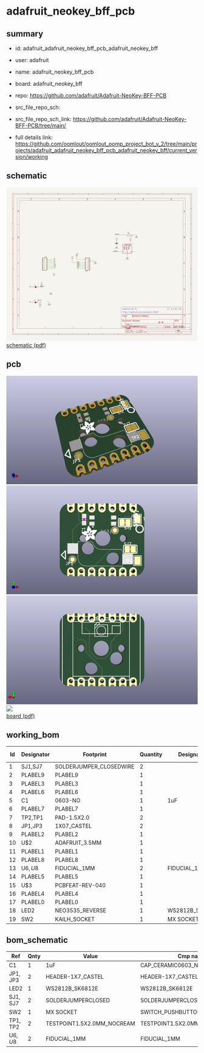 # adafruit_neokey_bff_pcb
 
## summary 
* id: adafruit_adafruit_neokey_bff_pcb_adafruit_neokey_bff
* user: adafruit
* name: adafruit_neokey_bff_pcb
* board: adafruit_neokey_bff
* repo: https://github.com/adafruit/Adafruit-NeoKey-BFF-PCB



* src_file_repo_sch: 
* src_file_repo_sch_link: https://github.com/adafruit/Adafruit-NeoKey-BFF-PCB/tree/main/
* full details link: https://github.com/oomlout/oomlout_oomp_project_bot_v_2/tree/main/projects/adafruit_adafruit_neokey_bff_pcb_adafruit_neokey_bff/current_version/working  

## schematic  
![](working_schematic_600.png)  
[schematic (pdf)](working_schematic.pdf) 






















## pcb  
![](working_3d_600.png) 
![](working_3d_front_600.png)  
![](working_3d_back_600.png)  
![](working_600.png)  
[board (pdf)](working.pdf)  

## working_bom
| Id | Designator | Footprint | Quantity | Designation | Supplier and ref |  | None | 
| --- | --- | --- | --- | --- | --- | --- | --- | 
| 1 | SJ1,SJ7 | SOLDERJUMPER_CLOSEDWIRE | 2 |  |  |  | [''] | 
| 2 | PLABEL9 | PLABEL9 | 1 |  |  |  | [''] | 
| 3 | PLABEL3 | PLABEL3 | 1 |  |  |  | [''] | 
| 4 | PLABEL6 | PLABEL6 | 1 |  |  |  | [''] | 
| 5 | C1 | 0603-NO | 1 | 1uF |  |  | [''] | 
| 6 | PLABEL7 | PLABEL7 | 1 |  |  |  | [''] | 
| 7 | TP2,TP1 | PAD-1.5X2.0 | 2 |  |  |  | [''] | 
| 8 | JP1,JP3 | 1X07_CASTEL | 2 |  |  |  | [''] | 
| 9 | PLABEL2 | PLABEL2 | 1 |  |  |  | [''] | 
| 10 | U$2 | ADAFRUIT_3.5MM | 1 |  |  |  | [''] | 
| 11 | PLABEL1 | PLABEL1 | 1 |  |  |  | [''] | 
| 12 | PLABEL8 | PLABEL8 | 1 |  |  |  | [''] | 
| 13 | U$6,U$8 | FIDUCIAL_1MM | 2 | FIDUCIAL_1MM |  |  | [''] | 
| 14 | PLABEL5 | PLABEL5 | 1 |  |  |  | [''] | 
| 15 | U$3 | PCBFEAT-REV-040 | 1 |  |  |  | [''] | 
| 16 | PLABEL4 | PLABEL4 | 1 |  |  |  | [''] | 
| 17 | PLABEL0 | PLABEL0 | 1 |  |  |  | [''] | 
| 18 | LED2 | NEO3535_REVERSE | 1 | WS2812B_SK6812E |  |  | [''] | 
| 19 | SW2 | KAILH_SOCKET | 1 | MX SOCKET |  |  | [''] | 


## bom_schematic
| Ref | Qnty | Value | Cmp name | Footprint | Description | Vendor | DNP | 
| --- | --- | --- | --- | --- | --- | --- | --- | 
| C1 | 1 | 1uF | CAP_CERAMIC0603_NO | working:0603-NO |  |  |  | 
| JP1, JP3 | 2 | HEADER-1X7_CASTEL | HEADER-1X7_CASTEL | working:1X07_CASTEL |  |  |  | 
| LED2 | 1 | WS2812B_SK6812E | WS2812B_SK6812E | working:NEO3535_REVERSE |  |  |  | 
| SJ1, SJ7 | 2 | SOLDERJUMPERCLOSED | SOLDERJUMPERCLOSED | working:SOLDERJUMPER_CLOSEDWIRE |  |  |  | 
| SW2 | 1 | MX SOCKET | SWITCH_PUSHBUTTON_KAILH_SOCKET | working:KAILH_SOCKET |  |  |  | 
| TP1, TP2 | 2 | TESTPOINT1.5X2.0MM_NOCREAM | TESTPOINT1.5X2.0MM_NOCREAM | working:PAD-1.5X2.0 |  |  |  | 
| U$6, U$8 | 2 | FIDUCIAL_1MM | FIDUCIAL_1MM | working:FIDUCIAL_1MM |  |  |  | 



